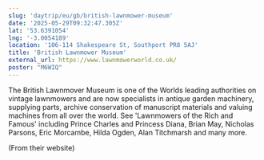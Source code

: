 ```yaml
---
slug: 'daytrip/eu/gb/british-lawnmower-museum'
date: '2025-05-29T09:32:47.305Z'
lat: '53.6391054'
lng: '-3.0054189'
location: '106-114 Shakespeare St, Southport PR8 5AJ'
title: 'British Lawnmower Museum'
external_url: https://www.lawnmowerworld.co.uk/
poster: "M6WIQ"
---
```

The British Lawnmover Museum is one of the Worlds leading authorities on vintage lawnmowers and are now specialists in antique garden machinery, supplying parts, archive conservation of manuscript materials and valuing machines from all over the world. See 'Lawnmowers of the Rich and Famous' including Prince Charles and Princess Diana, Brian May, Nicholas Parsons, Eric Morcambe, Hilda Ogden, Alan Titchmarsh and many more.

(From their website)
